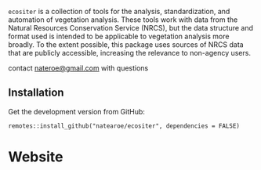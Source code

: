 <!-- <style>  -->
<!-- h1 {font-size: 36px; } -->
<!-- h2 {font-size: 30px; } -->
<!-- h3 {font-size: 24px; } -->
<!-- </style> -->

`ecositer` is a collection of tools for the analysis, standardization,
and automation of vegetation analysis. These tools work with data from
the Natural Resources Conservation Service (NRCS), but the data
structure and format used is intended to be applicable to vegetation
analysis more broadly. To the extent possible, this package uses sources
of NRCS data that are publicly accessible, increasing the relevance to
non-agency users.

contact <nateroe@gmail.com> with questions

## Installation

Get the development version from GitHub:

    remotes::install_github("natearoe/ecositer", dependencies = FALSE)

<h1>
Website
</h1>

